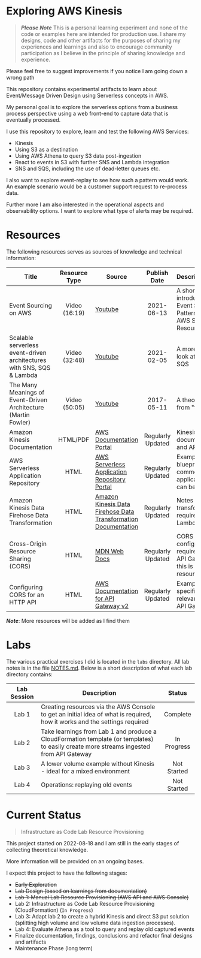 # Exploring AWS Kinesis

> _**Please Note**_ This is a personal learning experiment and none of the code or examples here are intended for production use. I share my designs, code and other artifacts for the purposes of sharing my experiences and learnings and also to encourage community participation as I believe in the principle of sharing knowledge and experience. 

Please feel free to suggest improvements if you notice I am going down a wrong path

This repository contains experimental artifacts to learn about Event/Message Driven Design using Serverless concepts in AWS.

My personal goal is to explore the serverless options from a business process perspective using a web front-end to capture data that is eventually processed.

I use this repository to explore, learn and test the following AWS Services:

* Kinesis
* Using S3 as a destination
* Using AWS Athena to query S3 data post-ingestion
* React to events in S3 with further SNS and Lambda integration
* SNS and SQS, including the use of dead-letter queues etc.

I also want to explore event-replay to see how such a pattern would work. An example scenario would be a customer support request to re-process data.

Further more I am also interested in the operational aspects and observability options. I want to explore what type of alerts may be required.

# Resources

The following resources serves as sources of knowledge and technical information:

| Title                                                                 | Resource Type | Source                                                                                                                                     | Publish Date      | Description/Notes                                                                       |
|-----------------------------------------------------------------------|:-------------:|--------------------------------------------------------------------------------------------------------------------------------------------|:-----------------:|-----------------------------------------------------------------------------------------|
| Event Sourcing on AWS                                                 | Video (16:19) | [Youtube](https://youtu.be/NvuZoDfuoBc)                                                                                                    | 2021-06-13        | A short and nice introduction to Event Sourcing Patterns using AWS Serverless Resources |
| Scalable serverless event-driven architectures with SNS, SQS & Lambda | Video (32:48) | [Youtube](https://youtu.be/8zysQqxgj0I)                                                                                                    | 2021-02-05        | A more detailed look at SNS and SQS                                                     |
| The Many Meanings of Event-Driven Architecture (Martin Fowler)        | Video (50:05) | [Youtube](https://youtu.be/STKCRSUsyP0)                                                                                                    | 2017-05-11        | A theoretical look from "the man"                                                       |
| Amazon Kinesis Documentation                                          | HTML/PDF      | [AWS Documentation Portal](https://docs.aws.amazon.com/kinesis/?id=docs_gateway)                                                           | Regularly Updated | Kinesis documentation and API reference                                                 |
| AWS Serverless Application Repository                                 | HTML          | [AWS Serverless Application Repository Portal](https://aws.amazon.com/serverless/serverlessrepo/)                                          | Regularly Updated | Examples and blueprints for common applications that can be re-used                     |
| Amazon Kinesis Data Firehose Data Transformation                      | HTML          | [Amazon Kinesis Data Firehose Data Transformation Documentation](https://docs.aws.amazon.com/firehose/latest/dev/data-transformation.html) | Regularly Updated | Notes about data transformation requirements for Lambda functions                       |
| Cross-Origin Resource Sharing (CORS)                                  | HTML          | [MDN Web Docs](https://developer.mozilla.org/en-US/docs/Web/HTTP/CORS)                                                                     | Regularly Updated | CORS configuration is required for the API Gateway and this is a great resource         |
| Configuring CORS for an HTTP API                                      | HTML          | [AWS Documentation for API Gateway v2](https://docs.aws.amazon.com/apigateway/latest/developerguide/http-api-cors.html)                    | Regularly Updated | Examples of some specific settings relevant to AWS API Gateway                          |

_**Note**_: More resources will be added as I find them

# Labs

The various practical exercises I did is located in the `labs` directory. All lab notes is in the file [NOTES.md](NOTES.md). Below is a short description of what each lab directory contains:

| Lab Session | Description                                                                                                                            | Status      |
|:-----------:|----------------------------------------------------------------------------------------------------------------------------------------|:-----------:|
| Lab 1       | Creating resources via the AWS Console to get an initial idea of what is required, how it works and the settings required              | Complete    |
| Lab 2       | Take learnings from Lab 1 and produce a CloudFormation template (or templates) to easily create more streams ingested from API Gateway | In Progress |
| Lab 3       | A lower volume example without Kinesis - ideal for a mixed environment                                                                 | Not Started |
| Lab 4       | Operations: replaying old events                                                                                                       | Not Started |

# Current Status

> Infrastructure as Code Lab Resource Provisioning

This project started on 2022-08-18 and I am still in the early stages of collecting theoretical knowledge.

More information will be provided on an ongoing bases.

I expect this project to have the following stages:

* ~~Early Exploration~~ 
* ~~Lab Design (based on learnings from documentation)~~
* ~~Lab 1: Manual Lab Resource Provisioning (AWS API and AWS Console)~~
* Lab 2: Infrastructure as Code Lab Resource Provisioning (CloudFormation) (`In Progress`)
* Lab 3: Adapt lab 2 to create a hybrid Kinesis and direct S3 put solution (splitting high volume and low volume data ingestion processes).
* Lab 4: Evaluate Athena as a tool to query and replay old captured events
* Finalize documentation, findings, conclusions and refactor final designs and artifacts
* Maintenance Phase (long term)

